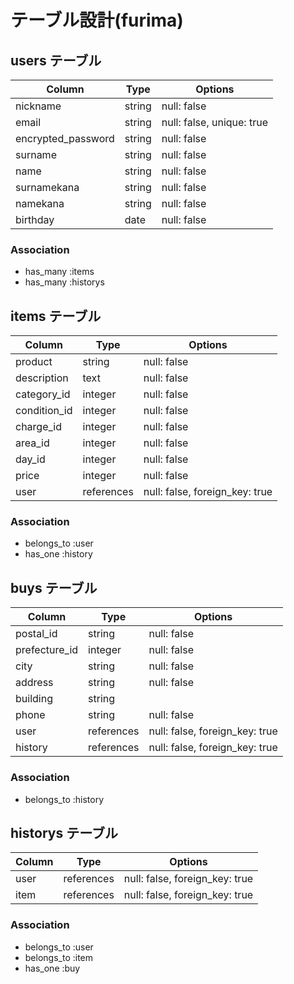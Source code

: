 # テーブル設計(furima)

## users テーブル

| Column              | Type   | Options                   |
| ------------------- | ------ | ------------------------- |
| nickname            | string | null: false               |
| email               | string | null: false, unique: true |
| encrypted_password  | string | null: false               |
| surname             | string | null: false               |
| name                | string | null: false               |
| surnamekana         | string | null: false               |
| namekana            | string | null: false               |
| birthday            | date   | null: false               |

### Association

- has_many :items
- has_many :historys

## items テーブル

| Column       | Type       | Options                        |
| ------------ | ---------- | ------------------------------ |
| product      | string     | null: false                    |
| description  | text       | null: false                    |
| category_id  | integer    | null: false                    |
| condition_id | integer    | null: false                    |
| charge_id    | integer    | null: false                    |
| area_id      | integer    | null: false                    |
| day_id       | integer    | null: false                    |
| price        | integer    | null: false                    |
| user         | references | null: false, foreign_key: true |

### Association

- belongs_to :user
- has_one :history

## buys テーブル

| Column        | Type       | Options                        |
| ------------- | ---------- | ------------------------------ |
| postal_id     | string     | null: false                    |
| prefecture_id | integer    | null: false                    |
| city          | string     | null: false                    |
| address       | string     | null: false                    |
| building      | string     |                                |
| phone         | string     | null: false                    |
| user          | references | null: false, foreign_key: true |
| history       | references | null: false, foreign_key: true |

### Association

- belongs_to :history

## historys テーブル

| Column | Type       | Options                        |
| ------ | ---------- | ------------------------------ |
| user   | references | null: false, foreign_key: true |
| item   | references | null: false, foreign_key: true |

### Association

- belongs_to :user
- belongs_to :item
- has_one :buy